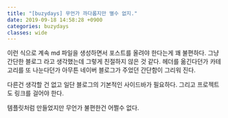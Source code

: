 ```yaml
---
title: "[buzydays] 무언가 까다롭지만 별수 없지."
date: 2019-09-18 14:58:28 +0900
categories: buzydays
classes: wide
---
```


이런 식으로 계속 md 파일을 생성하면서 포스트를 올려야 한다는게 꽤 불편하다.
그냥 간단한 블로그 라고 생각했는데 그렇게 친절하지 않은 것 같다. 헤더를 옮긴다던가
카테고리를 또 나눈다던가 아무튼 네이버 블로그가 주었던 간단함이 그리워 진다.

다른건 생각할 건 없고 일단 블로그의 기본적인 사이드바가 필요하다.
그리고 프로젝트도 링크를 걸어야 한다.

템플릿처럼 만들었지만 무언가 불편한건 어쩔수 없다.

